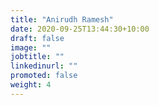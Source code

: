 ```yaml
---
title: "Anirudh Ramesh"
date: 2020-09-25T13:44:30+10:00
draft: false
image: ""
jobtitle: ""
linkedinurl: ""
promoted: false
weight: 4
---
```


